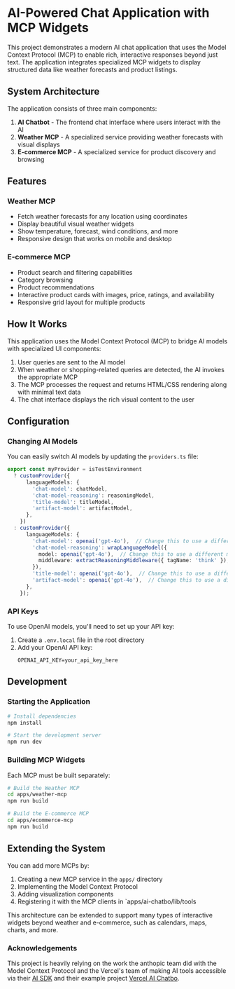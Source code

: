 # AI-Powered Chat Application with MCP Widgets

This project demonstrates a modern AI chat application that uses the Model Context Protocol (MCP) to enable rich, interactive responses beyond just text. The application integrates specialized MCP widgets to display structured data like weather forecasts and product listings.

## System Architecture

The application consists of three main components:

1. **AI Chatbot** - The frontend chat interface where users interact with the AI
2. **Weather MCP** - A specialized service providing weather forecasts with visual displays
3. **E-commerce MCP** - A specialized service for product discovery and browsing

## Features

### Weather MCP
- Fetch weather forecasts for any location using coordinates
- Display beautiful visual weather widgets
- Show temperature, forecast, wind conditions, and more
- Responsive design that works on mobile and desktop

### E-commerce MCP
- Product search and filtering capabilities
- Category browsing
- Product recommendations
- Interactive product cards with images, price, ratings, and availability
- Responsive grid layout for multiple products

## How It Works

This application uses the Model Context Protocol (MCP) to bridge AI models with specialized UI components:

1. User queries are sent to the AI model
2. When weather or shopping-related queries are detected, the AI invokes the appropriate MCP
3. The MCP processes the request and returns HTML/CSS rendering along with minimal text data
4. The chat interface displays the rich visual content to the user

## Configuration

### Changing AI Models

You can easily switch AI models by updating the `providers.ts` file:

```typescript
export const myProvider = isTestEnvironment
  ? customProvider({
      languageModels: {
        'chat-model': chatModel,
        'chat-model-reasoning': reasoningModel,
        'title-model': titleModel,
        'artifact-model': artifactModel,
      },
    })
  : customProvider({
      languageModels: {
        'chat-model': openai('gpt-4o'),  // Change this to use a different model
        'chat-model-reasoning': wrapLanguageModel({
          model: openai('gpt-4o'),  // Change this to use a different model
          middleware: extractReasoningMiddleware({ tagName: 'think' }),
        }),
        'title-model': openai('gpt-4o'),  // Change this to use a different model
        'artifact-model': openai('gpt-4o'),  // Change this to use a different model
      },
    });
```

### API Keys

To use OpenAI models, you'll need to set up your API key:

1. Create a `.env.local` file in the root directory
2. Add your OpenAI API key:
   ```
   OPENAI_API_KEY=your_api_key_here
   ```

## Development

### Starting the Application

```bash
# Install dependencies
npm install

# Start the development server
npm run dev
```

### Building MCP Widgets

Each MCP must be built separately:

```bash
# Build the Weather MCP
cd apps/weather-mcp
npm run build

# Build the E-commerce MCP
cd apps/ecommerce-mcp
npm run build
```

## Extending the System

You can add more MCPs by:

1. Creating a new MCP service in the `apps/` directory
2. Implementing the Model Context Protocol
3. Adding visualization components
4. Registering it with the MCP clients in `apps/ai-chatbo/lib/tools

This architecture can be extended to support many types of interactive widgets beyond weather and e-commerce, such as calendars, maps, charts, and more.


### Acknowledgements

This project is heavily relying on the work the anthopic team did with the Model Context Protocol and the Vercel's team of making AI tools accessible via their [AI SDK](https://sdk.vercel.ai/docs/introduction) and their example project [Vercel AI Chatbo](https://github.com/vercel/ai-chatbot).